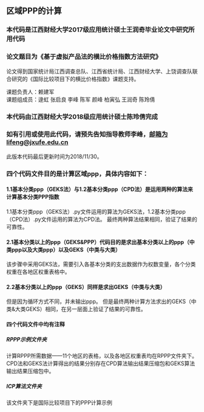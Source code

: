
## 区域PPP的计算

### 本代码是江西财经大学2017级应用统计硕士王润奇毕业论文中研究所用代码
### 论文题目为《基于虚拟产品法的横比价格指数方法研究》


论文得到国家统计局江西调查总队、江西省统计局、江西财经大学、上饶调查队联合研究的《国际比较项目下的横比价格指数》课题支持。
  
课题负责人：赖建军   
课题组成员：逯虹 张启良 李峰 陈军 颜峰 柏寅弘 王润奇 陈玲倩 


### 本代码由江西财经大学2018级应用统计硕士陈玲倩完成
### 如有引用或使用此代码，请预先告知指导教师李峰，邮箱为lifeng@jxufe.edu.cn

此版本代码最后更新时间为2018/11/30。


### 四个代码文件目的是计算区域ppp，具体内容如下：
#### 1.1基本分类ppp（GEKS法）与1.2基本分类ppp（CPD法）是运用两种的算法来计算基本分类PPP指数
1.1基本分类ppp（GEKS法）.py文件运用的算法为GEKS法，1.2基本分类ppp（CPD法）.py文件运用的算法为CPD法。
最终两种算法结果相同，验证了结果的可靠性。

#### 2.1基本分类以上的ppp（GEKS&PPP）代码目的是求出基本分类以上的ppp（中类ppp以及大类ppp）以及GEKS（中类与大类）
该步骤中采用GEKS法，需要引入各基本分类的支出数据作为权数变量，各个分类权重在各地区权重表格中。

#### 2.2基本分类以上的ppp（GEKS）同样是求出GEKS（中类与大类）
但是因为循环方式不同，并未输出ppp。
但是最终两种计算方法求出的GEKS（中类&大类GEKS）相同，在另一层面上验证了结果的可靠性。

#### 四个代码文件中均有注释
##### RPPP示例文件夹
计算RPPP所需数据——11个地区的表格，以及各地区权重表均在RPPP文件夹下。
CPD法和GEKS法计算得出的结果分别存在CPD算法输出结果压缩包和GEKS算法输出结果压缩包中。


##### ICP算法文件夹
该文件夹下是国际比较项目下的PPP计算示例
